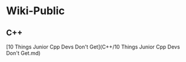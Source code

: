 # Wiki-Public

## C++
[10 Things Junior Cpp Devs Don't Get](C++/10 Things Junior Cpp Devs Don't Get.md)
